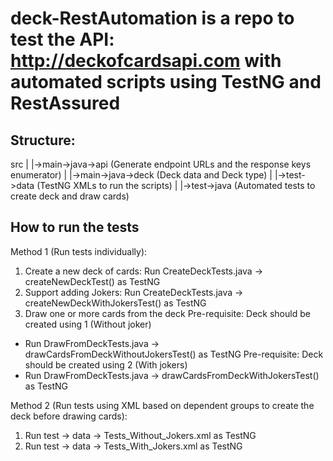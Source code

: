 # deck-RestAutomation is a repo to test the API: http://deckofcardsapi.com with automated scripts using TestNG and RestAssured

Structure:
---------
src
|
|->main->java->api (Generate endpoint URLs and the response keys enumerator)
|
|->main->java->deck (Deck data and Deck type) 
|
|->test->data (TestNG XMLs to run the scripts)
|
|->test->java (Automated tests to create deck and draw cards)

How to run the tests
--------------------
Method 1 (Run tests individually):
1. Create a new deck of cards: Run CreateDeckTests.java -> createNewDeckTest() as TestNG
2. Support adding Jokers: Run CreateDeckTests.java -> createNewDeckWithJokersTest() as TestNG
3. Draw one or more cards from the deck
  Pre-requisite: Deck should be created using 1 (Without joker)
  - Run DrawFromDeckTests.java -> drawCardsFromDeckWithoutJokersTest() as TestNG
  Pre-requisite: Deck should be created using 2 (With jokers)
  - Run DrawFromDeckTests.java -> drawCardsFromDeckWithJokersTest() as TestNG
  
Method 2 (Run tests using XML based on dependent groups to create the deck before drawing cards):
1. Run test -> data -> Tests_Without_Jokers.xml as TestNG 
2. Run test -> data -> Tests_With_Jokers.xml as TestNG





